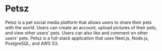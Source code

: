 # Petsz

Petsz is a pet social media platform that allows users to share their pets with the world. Users can create an account, upload pictures of their pets, and view other users' pets. Users can also like and comment on other users' pets. Petsz is a full-stack application that uses Next.js, Node.js, PostgreSQL, and AWS S3.
